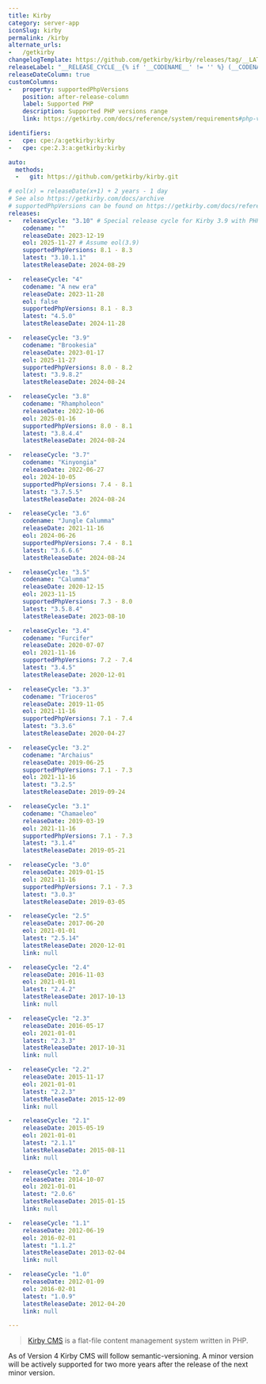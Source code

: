 ```yaml
---
title: Kirby
category: server-app
iconSlug: kirby
permalink: /kirby
alternate_urls:
-   /getkirby
changelogTemplate: https://github.com/getkirby/kirby/releases/tag/__LATEST__
releaseLabel: "__RELEASE_CYCLE__{% if '__CODENAME__' != '' %} (__CODENAME__){% endif %}"
releaseDateColumn: true
customColumns:
-   property: supportedPhpVersions
    position: after-release-column
    label: Supported PHP
    description: Supported PHP versions range
    link: https://getkirby.com/docs/reference/system/requirements#php-version-support-history

identifiers:
-   cpe: cpe:/a:getkirby:kirby
-   cpe: cpe:2.3:a:getkirby:kirby

auto:
  methods:
  -   git: https://github.com/getkirby/kirby.git

# eol(x) = releaseDate(x+1) + 2 years - 1 day
# See also https://getkirby.com/docs/archive
# supportedPhpVersions can be found on https://getkirby.com/docs/reference/system/requirements#php-version-support-history.
releases:
-   releaseCycle: "3.10" # Special release cycle for Kirby 3.9 with PHP 8.3
    codename: ""
    releaseDate: 2023-12-19
    eol: 2025-11-27 # Assume eol(3.9)
    supportedPhpVersions: 8.1 - 8.3
    latest: "3.10.1.1"
    latestReleaseDate: 2024-08-29

-   releaseCycle: "4"
    codename: "A new era"
    releaseDate: 2023-11-28
    eol: false
    supportedPhpVersions: 8.1 - 8.3
    latest: "4.5.0"
    latestReleaseDate: 2024-11-28

-   releaseCycle: "3.9"
    codename: "Brookesia"
    releaseDate: 2023-01-17
    eol: 2025-11-27
    supportedPhpVersions: 8.0 - 8.2
    latest: "3.9.8.2"
    latestReleaseDate: 2024-08-24

-   releaseCycle: "3.8"
    codename: "Rhampholeon"
    releaseDate: 2022-10-06
    eol: 2025-01-16
    supportedPhpVersions: 8.0 - 8.1
    latest: "3.8.4.4"
    latestReleaseDate: 2024-08-24

-   releaseCycle: "3.7"
    codename: "Kinyongia"
    releaseDate: 2022-06-27
    eol: 2024-10-05
    supportedPhpVersions: 7.4 - 8.1
    latest: "3.7.5.5"
    latestReleaseDate: 2024-08-24

-   releaseCycle: "3.6"
    codename: "Jungle Calumma"
    releaseDate: 2021-11-16
    eol: 2024-06-26
    supportedPhpVersions: 7.4 - 8.1
    latest: "3.6.6.6"
    latestReleaseDate: 2024-08-24

-   releaseCycle: "3.5"
    codename: "Calumma"
    releaseDate: 2020-12-15
    eol: 2023-11-15
    supportedPhpVersions: 7.3 - 8.0
    latest: "3.5.8.4"
    latestReleaseDate: 2023-08-10

-   releaseCycle: "3.4"
    codename: "Furcifer"
    releaseDate: 2020-07-07
    eol: 2021-11-16
    supportedPhpVersions: 7.2 - 7.4
    latest: "3.4.5"
    latestReleaseDate: 2020-12-01

-   releaseCycle: "3.3"
    codename: "Trioceros"
    releaseDate: 2019-11-05
    eol: 2021-11-16
    supportedPhpVersions: 7.1 - 7.4
    latest: "3.3.6"
    latestReleaseDate: 2020-04-27

-   releaseCycle: "3.2"
    codename: "Archaius"
    releaseDate: 2019-06-25
    supportedPhpVersions: 7.1 - 7.3
    eol: 2021-11-16
    latest: "3.2.5"
    latestReleaseDate: 2019-09-24

-   releaseCycle: "3.1"
    codename: "Chamaeleo"
    releaseDate: 2019-03-19
    eol: 2021-11-16
    supportedPhpVersions: 7.1 - 7.3
    latest: "3.1.4"
    latestReleaseDate: 2019-05-21

-   releaseCycle: "3.0"
    releaseDate: 2019-01-15
    eol: 2021-11-16
    supportedPhpVersions: 7.1 - 7.3
    latest: "3.0.3"
    latestReleaseDate: 2019-03-05

-   releaseCycle: "2.5"
    releaseDate: 2017-06-20
    eol: 2021-01-01
    latest: "2.5.14"
    latestReleaseDate: 2020-12-01
    link: null

-   releaseCycle: "2.4"
    releaseDate: 2016-11-03
    eol: 2021-01-01
    latest: "2.4.2"
    latestReleaseDate: 2017-10-13
    link: null

-   releaseCycle: "2.3"
    releaseDate: 2016-05-17
    eol: 2021-01-01
    latest: "2.3.3"
    latestReleaseDate: 2017-10-31
    link: null

-   releaseCycle: "2.2"
    releaseDate: 2015-11-17
    eol: 2021-01-01
    latest: "2.2.3"
    latestReleaseDate: 2015-12-09
    link: null

-   releaseCycle: "2.1"
    releaseDate: 2015-05-19
    eol: 2021-01-01
    latest: "2.1.1"
    latestReleaseDate: 2015-08-11
    link: null

-   releaseCycle: "2.0"
    releaseDate: 2014-10-07
    eol: 2021-01-01
    latest: "2.0.6"
    latestReleaseDate: 2015-01-15
    link: null

-   releaseCycle: "1.1"
    releaseDate: 2012-06-19
    eol: 2016-02-01
    latest: "1.1.2"
    latestReleaseDate: 2013-02-04
    link: null

-   releaseCycle: "1.0"
    releaseDate: 2012-01-09
    eol: 2016-02-01
    latest: "1.0.9"
    latestReleaseDate: 2012-04-20
    link: null

---
```


> [Kirby CMS](https://getkirby.com) is a flat-file content management system written in PHP.

As of Version 4 Kirby CMS will follow semantic-versioning. A minor version will be actively
supported for two more years after the release of the next minor version.
